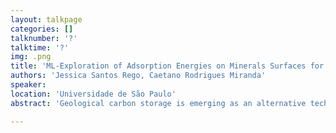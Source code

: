 ```yaml
---
layout: talkpage
categories: []
talknumber: '?'
talktime: '?'
img: .png
title: 'ML-Exploration of Adsorption Energies on Minerals Surfaces for Geological Carbon Storage Applications'
authors: 'Jessica Santos Rego, Caetano Rodrigues Miranda'
speaker: 
location: 'Universidade de São Paulo'
abstract: 'Geological carbon storage is emerging as an alternative technology capable of mitigating the impact caused by the emission of greenhouse gasses (GHG),  among them carbon dioxide CO2. The trapping mechanisms that keep the gas in the subsurface rock are categorized into different processes. The adsorption process is critical and is also directly present in two storage mechanisms, residual storage and carbon mineralisation. The molecule can be adsorbed onto the mineral surface of the pores, and this process can also become a storage mechanism when the pore space is fully occupied by CO2. Another important point is that storage capacity is a critical factor due to the huge quantities of CO2 that need to be stored. Due to the nature of the interactions, simulations at the molecular scale are essential to understand the mechanism and raise the processes involved at the fluid/mineral interfaces present in the geological site reservoir. However, the heterogeneous nature of geological formations poses a significant challenge in accurately estimating storage capacity through adsorption processes. The vast space of chemical compounds across mineral surfaces is an excellent opportunity for machine learning technologies to address the problem and lead to predictions of CO2 adsorption energies under different thermodynamic and environmental conditions. Our approach leverages a diverse dataset comprising structural and chemical properties of minerals, alongside corresponding adsorption energies obtained from first-principles calculations. To understand the relevant descriptors that capture the physics underlying the adsorption of gas molecules on mineral surfaces, research has been initiated into a case study using Density Functional Theory (DFT) to systematically evaluate the adsorption behaviour of the CO2 molecule on the surfaces of selected minerals from the feldspar class. To deal with the complexity posed by geological heterogeneity, we plan to employ graph neural networks as our machine-learning model. This approach holds immense importance as it allows us to capture intricate spatial relationships within heterogeneous formations and helps to shed some light on significant interactions at complex CO2/mineral interfaces under reservoir conditions.'

---
```

